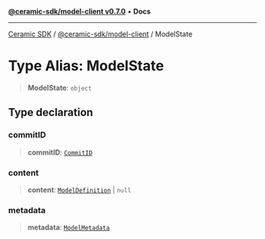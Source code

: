 [**@ceramic-sdk/model-client v0.7.0**](../README.md) • **Docs**

***

[Ceramic SDK](../../../README.md) / [@ceramic-sdk/model-client](../README.md) / ModelState

# Type Alias: ModelState

> **ModelState**: `object`

## Type declaration

### commitID

> **commitID**: [`CommitID`](../../identifiers/classes/CommitID.md)

### content

> **content**: [`ModelDefinition`](../../model-protocol/type-aliases/ModelDefinition.md) \| `null`

### metadata

> **metadata**: [`ModelMetadata`](../../model-protocol/type-aliases/ModelMetadata.md)
